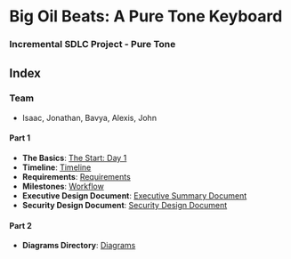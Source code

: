 # Big Oil Beats: A Pure Tone Keyboard
### Incremental SDLC Project - Pure Tone 

## Index
### Team
- Isaac, Jonathan, Bavya, Alexis, John
  
#### Part 1
- **The Basics**:  [The Start: Day 1](https://github.com/JGPerks/Pure-Tone/blob/eb7ab7163cbee6d4977899e5035022727306a3c7/DOCUMENTATION%20/Sprint%201%20Uploads/WhiteboardPlan4-22.jpg) <br>
- **Timeline**:  [Timeline](https://github.com/JGPerks/Pure-Tone/blob/a0a6a8e8bd5c6dd491517dba660b6ea7ab47194a/DOCUMENTATION%20/Sprint%201%20Uploads/IncrementalTimeline.pdf) <br>
- **Requirements**:  [Requirements]() <br>
- **Milestones**:  [Workflow]()
- **Executive Design Document**:  [Executive Summary Document]() <br>
- **Security Design Document**:  [Security Design Document]() <br>

#### Part 2
- **Diagrams Directory**:  [Diagrams]() <br>
